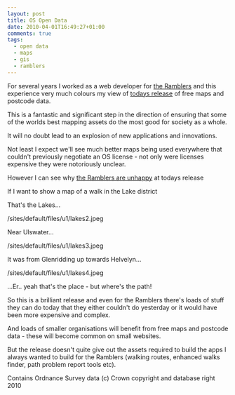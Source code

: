 ```yaml
---
layout: post
title: OS Open Data
date: 2010-04-01T16:49:27+01:00
comments: true
tags:
  - open data
  - maps
  - gis
  - ramblers
---
```


For several years I worked as a web developer for [the Ramblers](http://www.ramblers.org.uk/) and this experience very much colours my view of [todays release](http://www.ordnancesurvey.co.uk/opendata) of free maps and postcode data.

This is a fantastic and significant step in the direction of ensuring that some of the worlds best mapping assets do the most good for society as a whole.

<!--more-->

It will no doubt lead to an explosion of new applications and innovations.

Not least I expect we'll see much better maps being used everywhere that couldn't previously negotiate an OS license - not only were licenses expensive they were notoriously unclear.

However I can see why [the Ramblers are unhappy](http://www.ramblers.org.uk/news/latest_news/OSfreemaps) at todays release

If I want to show a map of a walk in the Lake district

That's the Lakes...

/sites/default/files/u1/lakes2.jpeg

Near Ulswater...

/sites/default/files/u1/lakes3.jpeg

It was from Glenridding up towards Helvelyn...

/sites/default/files/u1/lakes4.jpeg

...Er.. yeah that's the place - but where's the path!

So this is a brilliant release and even for the Ramblers there's loads of stuff they can do today that they either couldn't do yesterday or it would have been more expensive and complex.

And loads of smaller organisations will benefit from free maps and postcode data - these will become common on small websites.

But the release doesn't quite give out the assets required to build the apps I always wanted to build for the Ramblers (walking routes, enhanced walks finder, path problem report tools etc).

Contains Ordnance Survey data (c) Crown copyright and database right 2010
